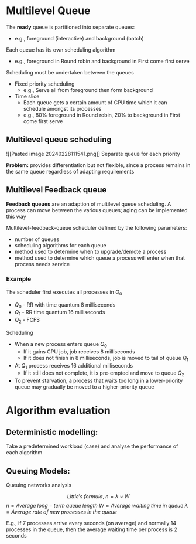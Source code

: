 # Multilevel Queue
The **ready** queue is partitioned into separate queues:
- e.g., foreground (interactive) and background (batch)

Each queue has its own scheduling algorithm
- e.g., foreground in Round robin and background in First come first serve

Scheduling must be undertaken between the queues
- Fixed priority scheduling
	- e.g., Serve all from foreground then form background
- Time slice
	- Each queue gets a certain amount of CPU time which it can schedule amongst its processes
	- e.g., $80\%$ foreground in Round robin, $20\%$ to background in First come first serve

## Multilevel queue scheduling
![[Pasted image 20240228111541.png]]
Separate queue for each priority

**Problem:** provides differentiation but not flexible, since a process remains in the same queue regardless of adapting requirements

## Multilevel Feedback queue
**Feedback queues** are an adaption of multilevel queue scheduling.
A process can move between the various queues; aging can be implemented this way

Multilevel-feedback-queue scheduler defined by the following parameters:
- number of queues
- scheduling algorithms for each queue
- method used to determine when to upgrade/demote a process
- method used to determine which queue a process will enter when that process needs service 
### Example
The scheduler first executes all processes in $Q_0$
- $Q_0$ - RR with time quantum $8$ milliseconds
- $Q_1$ - RR time quantum $16$ milliseconds
- $Q_2$ - FCFS

Scheduling
- When a new process enters queue $Q_0$
	- If it gains CPU job, job receives $8$ milliseconds
	- If it does not finish in $8$ milliseconds, job is moved to tail of queue $Q_1$
- At $Q_1$ process receives $16$ additional milliseconds
	- If it still does not complete, it is pre-empted and move to queue $Q_2$
- To prevent starvation, a process that waits too long in a lower-priority queue may gradually be moved to a higher-priority queue

# Algorithm evaluation
## Deterministic modelling:
Take a predetermined workload (case) and analyse the performance of each algorithm

## Queuing Models:
Queuing networks analysis

$$Little's \; formula, \; n=\lambda \times W$$
$n=Average \; long-term \; queue \; length$
$W = Average \; waiting \; time \; in \; queue$
$\lambda = Average \; rate \; of \; new \; processes \; in \; the \; queue$

E.g., if $7$ processes arrive every seconds (on average) and normally $14$ processes in the queue, then the average waiting time per process is $2$ seconds

